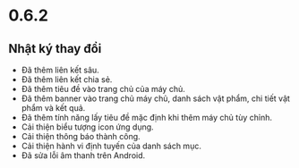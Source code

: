 # 0.6.2

## Nhật ký thay đổi

- Đã thêm liên kết sâu.
- Đã thêm liên kết chia sẻ.
- Đã thêm tiêu đề vào trang chủ của máy chủ.
- Đã thêm banner vào trang chủ máy chủ, danh sách vật phẩm, chi tiết vật phẩm và kết quả.
- Đã thêm tính năng lấy tiêu đề mặc định khi thêm máy chủ tùy chỉnh.
- Cải thiện biểu tượng icon ứng dụng.
- Cải thiện thông báo thành công.
- Cải thiện hành vi định tuyến của danh sách mục.
- Đã sửa lỗi âm thanh trên Android.
